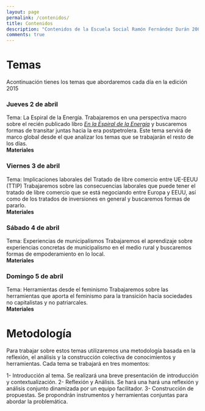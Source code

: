 ```yaml
---
layout: page
permalink: /contenidos/
title: Contenidos
description: "Contenidos de la Escuela Social Ramón Fernández Durán 20015"
comments: true
---
```



# Temas

Acontinuación tienes los temas que abordaremos cada día en la edición 2015

### Jueves 2 de abril
Tema: La Espiral de la Energía. 
Trabajaremos en una perspectiva macro sobre el recién publicado libro [*En la Espiral de la Energía*](http://www.ecologistasenaccion.org/tienda/editorial-libros-en-accion/1400-libro-en-la-espiral-de-la-energia.html) y buscaremos formas de transitar juntas hacia la era postpetrolera. Este tema servirá de marco global desde el que analizar los temas que se trabajarán el resto de los días.   
**Materiales**


### Viernes 3 de abril
Tema: Implicaciones laborales del Tratado de libre comercio entre UE-EEUU (TTIP)
Trabajaremos sobre las consecuencias laborales que puede tener el tratado de libre comercio que se está negociando entre Europa y EEUU, así como de los tratados de inversiones en general y buscaremos formas de pararlo.  
**Materiales**

### Sábado 4 de abril
Tema: Experiencias de municipalismos
Trabajaremos el aprendizaje sobre experiencias concretas de municipalismo en el medio rural y buscaremos formas de empoderamiento en lo local.  
**Materiales**

### Domingo 5 de abril
Tema: Herramientas desde el feminismo
Trabajaremos sobre las herramientas que aporta el feminismo para la transición hacia sociedades no capitalistas y no patriarcales.  
**Materiales**

# Metodología
Para trabajar sobre estos temas utilizaremos una metodología basada en la reflexión, el análisis y la construcción colectiva de conocimientos y herramientas. 
Cada tema se trabajará en tres momentos:

1- Introducción al tema. Se realizará una breve presentación de introducción y contextualización. 
2- Reflexión y Análisis. Se hará una hará una reflexión y análisis conjunto dinamizada por un equipo facilitador. 
3- Construcción de propuestas. Se propondrán instrumentos y herramientas conjuntas para abordar la problemática. 
